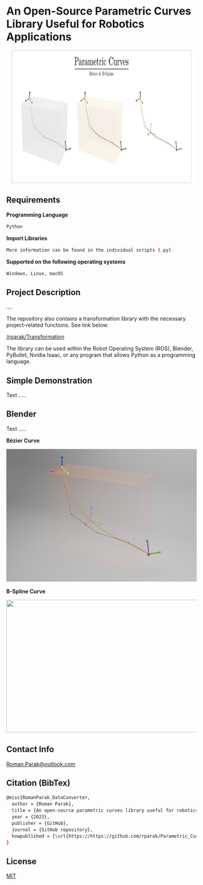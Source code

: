 # An Open-Source Parametric Curves Library Useful for Robotics Applications

<p align="center">
<img src=https://github.com/rparak/Parametric_Curves/blob/main/images/Parametric_Curves_Background.png width="800" height="350">
</p>

## Requirements

**Programming Language**

```bash
Python
```

**Import Libraries**
```bash
More information can be found in the individual scripts (.py).
```

**Supported on the following operating systems**
```bash
Windows, Linux, macOS
```

## Project Description
....

The repository also contains a transformation library with the necessary project-related functions. See link below.

[/rparak/Transformation](https://github.com/rparak/Transformation)

The library can be used within the Robot Operating System (ROS), Blender, PyBullet, Nvidia Isaac, or any program that allows Python as a programming language.

## Simple Demonstration
Text .....

## Blender
Text .....

**Bézier Curve**

<p align="center">
<img src=https://github.com/rparak/Parametric_Curves/blob/main/images/Blender/Bezier_Curve.png width="800" height="350">
</p>

**B-Spline Curve**

<p align="center">
<img src=https://github.com/rparak/Parametric_Curves/blob/main/images/B_Spline.png width="800" height="350">
</p>

## Contact Info
Roman.Parak@outlook.com

## Citation (BibTex)
```bash
@misc{RomanParak_DataConverter,
  author = {Roman Parak},
  title = {An open-source parametric curves library useful for robotics applications},
  year = {2023},
  publisher = {GitHub},
  journal = {GitHub repository},
  howpublished = {\url{https://https://github.com/rparak/Parametric_Curves}}
}
```

## License
[MIT](https://choosealicense.com/licenses/mit/)
